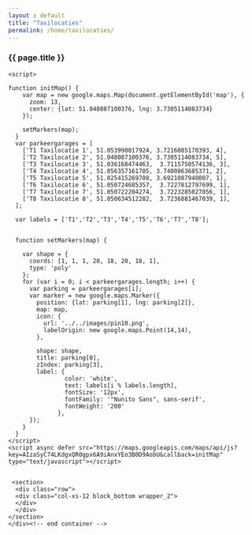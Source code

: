 ```yaml
---
layout : default
title: "Taxilocaties"
permalink: /home/taxilocaties/
---
```


<dl>

<div class="container">
<div class="row">
<div class="col-xs-12 block_top wrapper_3">
        <h3 class="text-center padding-block">{{ page.title }}</h3>
</div>
</div>

<section>
    <div class="row">
      <div class="col-xs-12" id="map">
      </div>
    </div>
</section>
<section>
    <div class="row row_background">
        <section class="page">
        </section>
    </div>
</section>

   
    <script>
        
    function initMap() {
        var map = new google.maps.Map(document.getElementById('map'), {
          zoom: 13,
          center: {lat: 51.048087100376, lng: 3.7305114083734}
        });

        setMarkers(map);
      }
      var parkeergarages = [
        ['T1 Taxilocatie 1', 51.053990017924, 3.7216085170393, 4],
        ['T2 Taxilocatie 2', 51.048087100376, 3.7305114083734, 5],
        ['T3 Taxilocatie 3', 51.036168474463,  3.7115750574136, 3],
        ['T4 Taxilocatie 4', 51.056357161705, 3.7400863685371, 2],
        ['T5 Taxilocatie 5', 51.025415269708, 3.6921087940007, 1],
        ['T6 Taxilocatie 6', 51.050724685357,  3.7227812797699, 1],
        ['T7 Taxilocatie 7', 51.050722204274,  3.7223285027056, 1],
        ['T8 Taxilocatie 8', 51.050634512282,  3.7236881467039, 1],
      ];

      var labels = ['T1','T2','T3','T4','T5','T6','T7','T8'];


      function setMarkers(map) {

        var shape = {
          coords: [1, 1, 1, 20, 18, 20, 18, 1],
          type: 'poly'
        };
        for (var i = 0; i < parkeergarages.length; i++) {
          var parking = parkeergarages[i];
          var marker = new google.maps.Marker({
            position: {lat: parking[1], lng: parking[2]},
            map: map,
            icon: {
              url: '../../images/pin10.png',
              labelOrigin: new google.maps.Point(14,14),
            },
            
            shape: shape,
            title: parking[0],
            zIndex: parking[3],
            label: {
                    color: 'white',
                    text: labels[i % labels.length],
                    fontSize: '12px',
                    fontFamily: '"Nunito Sans", sans-serif',
                    fontWeight: '200'
                  },
          });
        }
      }
    </script>
    <script async defer src="https://maps.googleapis.com/maps/api/js?key=AIzaSyC74LKdgxQR0gpx6A9iAnxYEo3B0D9AobU&callback=initMap"
    type="text/javascript"></script>


     <section>
      <div class="row">
      <div class="col-xs-12 block_bottom wrapper_2">
      </div>
      </div>
    </section>
    </div><!-- end container -->
</dl>
